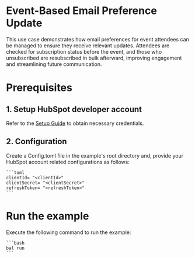 # Event-Based Email Preference Update

This use case demonstrates how email preferences for event attendees can be managed to ensure they receive relevant updates. Attendees are checked for subscription status before the event, and those who unsubscribed are resubscribed in bulk afterward, improving engagement and streamlining future communication.

# Prerequisites

## 1. Setup HubSpot developer account

Refer to the [Setup Guide](https://github.com/ballerina-platform/module-ballerinax-hubspot.marketing.subscriptions/tree/main/README.md) to obtain necessary credentials.

## 2. Configuration

Create a Config.toml file in the example's root directory and, provide your HubSpot account related configurations as follows:

    ```toml
    clientId= "<clientId>"
    clientSecret= "<clientSecret>"
    refreshToken= "<refreshToken>"
    ```

# Run the example

Execute the following command to run the example:

    ```bash
    bal run
    ```
